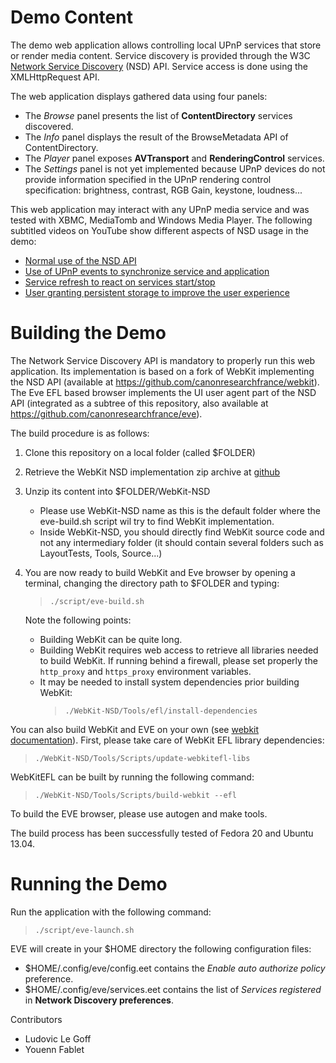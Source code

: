 Demo Content 
============

The demo web application allows controlling local UPnP services that store or render media content.
Service discovery is provided through the W3C [Network Service Discovery](http://www.w3.org/TR/discovery-api/) (NSD) API.
Service access is done using the XMLHttpRequest API.

The web application displays gathered data using four panels: 

* The <i>Browse</i> panel presents the list of <b>ContentDirectory</b> services discovered.
* The <i>Info</i> panel displays the result of the BrowseMetadata API of ContentDirectory.
* The <i>Player</i> panel exposes <b>AVTransport</b> and <b>RenderingControl</b> services.
* The <i>Settings</i> panel is not yet implemented because UPnP devices do not provide information specified in the UPnP rendering control specification: brightness, contrast, RGB Gain, keystone, loudness...

This web application may interact with any UPnP media service and was tested with XBMC, MediaTomb and Windows Media Player.
The following subtitled videos on YouTube show different aspects of NSD usage in the demo:

* [Normal use of the NSD API](http://youtu.be/QSczL-kqDpU)
* [Use of UPnP events to synchronize service and application](http://youtu.be/hmgqnkDhCgo)
* [Service refresh to react on services start/stop](http://youtu.be/Mi5QMO5mfc4)
* [User granting persistent storage to improve the user experience](http://youtu.be/kIyuO3C_DMA)

 
Building the Demo
=================

The Network Service Discovery API is mandatory to properly run this web application.
Its implementation is based on a fork of WebKit implementing the NSD API (available at https://github.com/canonresearchfrance/webkit).
The Eve EFL based browser implements the UI user agent part of the NSD API (integrated as a subtree of this repository, also available at https://github.com/canonresearchfrance/eve).

The build procedure is as follows:

1. Clone this repository on a local folder (called $FOLDER)
2. Retrieve the WebKit NSD implementation zip archive at [github](https://github.com/canonresearchfrance/webkit/archive/webkit-nsd.zip)
3. Unzip its content into $FOLDER/WebKit-NSD
   * Please use WebKit-NSD name as this is the default folder where the eve-build.sh script wil try to find WebKit implementation.
   * Inside WebKit-NSD, you should directly find WebKit source code and not any intermediary folder (it should contain several folders such as LayoutTests, Tools, Source...)
4. You are now ready to build WebKit and Eve browser by opening a terminal, changing the directory path to $FOLDER and typing:
   > <code>./script/eve-build.sh</code>

   Note the following points:
   * Building WebKit can be quite long.
   * Building WebKit requires web access to retrieve all libraries needed to build WebKit. If running behind a firewall, please set properly the <code>http\_proxy</code> and <code>https\_proxy</code> environment variables.
   * It may be needed to install system dependencies prior building WebKit:
     > <code>./WebKit-NSD/Tools/efl/install-dependencies</code>

You can also build WebKit and EVE on your own (see [webkit documentation](http://trac.webkit.org/wiki/EFLWebKit)).
First, please take care of WebKit EFL library dependencies:

> <code>./WebKit-NSD/Tools/Scripts/update-webkitefl-libs</code>

WebKitEFL can be built by running the following command:

> <code>./WebKit-NSD/Tools/Scripts/build-webkit --efl</code>

To build the EVE browser, please use autogen and make tools. 

The build process has been successfully tested of Fedora 20 and Ubuntu 13.04.

Running the Demo
================

Run the application with the following command:

> <code>./script/eve-launch.sh</code>
 
EVE will create in your $HOME directory the following configuration files:

* $HOME/.config/eve/config.eet contains the <i>Enable auto authorize policy</i> preference.
* $HOME/.config/eve/services.eet contains the list of <i>Services registered</i> in <b>Network Discovery preferences</b>.
 
 
Contributors
* Ludovic Le Goff
* Youenn Fablet
